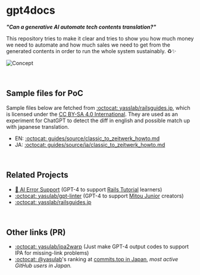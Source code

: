 # gpt4docs
_**"Can a generative AI automate tech contents translation?"**_

This repository tries to make it clear and tries to show you how much money we need to automate and how much sales we need to get from the generated contents in order to run the whole system sustainably. ♻️✨

![Concept](https://user-images.githubusercontent.com/155807/229406231-775fb259-7418-451f-b679-bacd96c36534.png)


<br>

## Sample files for PoC

Sample files below are fetched from [:octocat: yasslab/railsguides.jp](https://github.com/yasslab/railsguides.jp), which is licensed under the [CC BY-SA 4.0 International](https://github.com/yasslab/railsguides.jp#%E3%83%A9%E3%82%A4%E3%82%BB%E3%83%B3%E3%82%B9). They are used as an experiment for ChatGPT to detect the diff in english and possible match up with japanese translation.

- EN: [:octocat: guides/source/classic_to_zeitwerk_howto.md](https://github.com/yasulab/gpt4docs/blob/main/guides/source/classic_to_zeitwerk_howto.md)
- JA: [:octocat: guides/source/ja/classic_to_zeitwerk_howto.md](https://github.com/yasulab/gpt4docs/blob/main/guides/source/ja/classic_to_zeitwerk_howto.md)

<br>

## Related Projects
- [:brain: AI Error Support](https://twitter.com/RailsTutorialJP/status/1638753466222010370) (GPT-4 to support [Rails Tutorial](https://railstutorial.jp/) learners)
- [:octocat: yasulab/gpt-linter](https://github.com/yasulab/gpt-linter) (GPT-4 to support [Mitou Junior](https://github.com/mitou/jr.mitou.org) creators)
- [:octocat: yasslab/railsguides.jp](https://github.com/yasslab/railsguides.jp)

<br>

## Other links (PR)
- [:octocat: yasulab/ipa2warp](https://github.com/yasulab/ipa2warp) (Just make GPT-4 output codes to support IPA for missing-link problems)
- [:octocat: @yasulab](https://github.com/yasulab)'s ranking at [commits.top in Japan](https://commits.top/japan.html#:~:text=yasulab), *most active GitHub users in Japan.*
